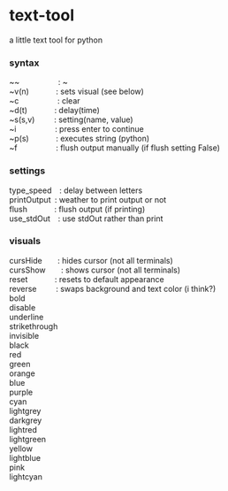 # text-tool
a little text tool for python <br>

### syntax<br>
~~&ensp;&ensp;&ensp;&ensp;&ensp;&ensp;&ensp;&ensp;&ensp;&ensp;: ~<br>
~v(n)&ensp;&ensp;&ensp;&ensp;&ensp;&ensp;&ensp;: sets visual (see below)<br>
~c&ensp;&ensp;&ensp;&ensp;&ensp;&ensp;&ensp;&ensp;&ensp;&ensp;: clear<br>
~d(t)&ensp;&ensp;&ensp;&ensp;&ensp;&ensp;&ensp;: delay(time)<br>
~s(s,v)&ensp;&ensp;&ensp;&ensp;&ensp;: setting(name, value)<br>
~i&ensp;&ensp;&ensp;&ensp;&ensp;&ensp;&ensp;&ensp;&ensp;&ensp;: press enter to continue<br>
~p(s)&ensp;&ensp;&ensp;&ensp;&ensp;&ensp;&ensp;: executes string (python)<br>
~f&ensp;&ensp;&ensp;&ensp;&ensp;&ensp;&ensp;&ensp;&ensp;&ensp;: flush output manually (if flush setting False)<br>

### settings<br>
type_speed&ensp;&ensp;: delay between letters<br>
printOutput&ensp;: weather to print output or not<br>
flush&ensp;&ensp;&ensp;&ensp;&ensp;&ensp;&ensp;: flush output (if printing)<br>
use_stdOut&ensp;&ensp;: use stdOut rather than print<br>

### visuals<br>
cursHide&ensp;&ensp;&ensp;&ensp;: hides cursor (not all terminals)<br>
cursShow&ensp;&ensp;&ensp;&ensp;: shows cursor (not all terminals)<br>
reset&ensp;&ensp;&ensp;&ensp;&ensp;&ensp;&ensp;: resets to default appearance<br>
reverse&ensp;&ensp;&ensp;&ensp;&ensp;: swaps background and text color (i think?)<br>
bold<br>
disable<br>
underline<br>
strikethrough<br>
invisible<br>
black<br>
red<br>
green<br>
orange<br>
blue<br>
purple<br>
cyan<br>
lightgrey<br>
darkgrey<br>
lightred<br>
lightgreen<br>
yellow<br>
lightblue<br>
pink<br>
lightcyan<br>
